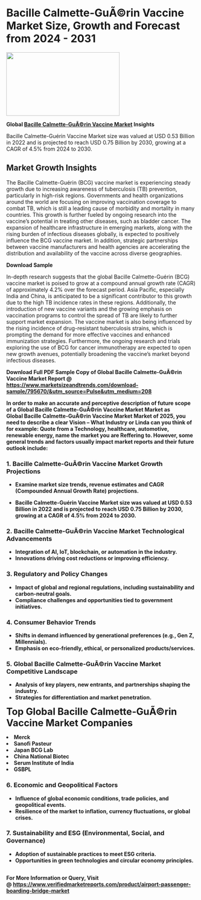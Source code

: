 <H1>Bacille Calmette-GuÃ©rin Vaccine Market Size, Growth and Forecast from 2024 - 2031</H1><img class="aligncenter size-medium wp-image-584254" src="https://thirdeyenews.in/wp-content/uploads/2024/09/Global-Market-Research-300x168.jpeg" alt="" width="300" height="168" /><p><strong>Global&nbsp;<a href="https://www.marketsizeandtrends.com/download-sample/795670/&amp;utm_source=Pulse&amp;utm_medium=208">Bacille Calmette-GuÃ©rin Vaccine Market</a> Insights</strong></p><p>Bacille Calmette-Guérin Vaccine Market size was valued at USD 0.53 Billion in 2022 and is projected to reach USD 0.75 Billion by 2030, growing at a CAGR of 4.5% from 2024 to 2030.</p><p><h2>Market Growth Insights</h2> <p>The Bacille Calmette-Guérin (BCG) vaccine market is experiencing steady growth due to increasing awareness of tuberculosis (TB) prevention, particularly in high-risk regions. Governments and health organizations around the world are focusing on improving vaccination coverage to combat TB, which is still a leading cause of morbidity and mortality in many countries. This growth is further fueled by ongoing research into the vaccine’s potential in treating other diseases, such as bladder cancer. The expansion of healthcare infrastructure in emerging markets, along with the rising burden of infectious diseases globally, is expected to positively influence the BCG vaccine market. In addition, strategic partnerships between vaccine manufacturers and health agencies are accelerating the distribution and availability of the vaccine across diverse geographies.</p> <p><strong>Download Sample</strong></p> <p>In-depth research suggests that the global Bacille Calmette-Guérin (BCG) vaccine market is poised to grow at a compound annual growth rate (CAGR) of approximately 4.2% over the forecast period. Asia Pacific, especially India and China, is anticipated to be a significant contributor to this growth due to the high TB incidence rates in these regions. Additionally, the introduction of new vaccine variants and the growing emphasis on vaccination programs to control the spread of TB are likely to further support market expansion. The vaccine market is also being influenced by the rising incidence of drug-resistant tuberculosis strains, which is prompting the demand for more effective vaccines and enhanced immunization strategies. Furthermore, the ongoing research and trials exploring the use of BCG for cancer immunotherapy are expected to open new growth avenues, potentially broadening the vaccine’s market beyond infectious diseases.</p> <p><strong></p><p><span class=""><strong>Download Full PDF Sample Copy of Global Bacille Calmette-GuÃ©rin Vaccine Market Report</strong> @ <a href="https://www.marketsizeandtrends.com/download-sample/795670/&amp;utm_source=Pulse&amp;utm_medium=208" target="_blank">https://www.marketsizeandtrends.com/download-sample/795670/&amp;utm_source=Pulse&amp;utm_medium=208</a></span></p><p>In order to make an accurate and perceptive description of future scope of a Global&nbsp;Bacille Calmette-GuÃ©rin Vaccine Market Market as Global&nbsp;Bacille Calmette-GuÃ©rin Vaccine Market Market of 2025, you need to describe a clear Vision &ndash; What Industry or Linda can you think of for example: Quote from a Technology, healthcare, automotive, renewable energy, name the market you are Reffering to. However, some general trends and factors usually impact market reports and their future outlook include:</p><h3>1.&nbsp;<strong>Bacille Calmette-GuÃ©rin Vaccine Market Growth Projections</strong></h3><ul><li>Examine market size trends, revenue estimates and CAGR (Compounded Annual Growth Rate) projections.</li><li><p>Bacille Calmette-Guérin Vaccine Market size was valued at USD 0.53 Billion in 2022 and is projected to reach USD 0.75 Billion by 2030, growing at a CAGR of 4.5% from 2024 to 2030.</p></li></ul><h3>2.&nbsp;<strong>Bacille Calmette-GuÃ©rin Vaccine Market Technological Advancements</strong></h3><ul><li>Integration of AI, IoT, blockchain, or automation in the industry.</li><li>Innovations driving cost reductions or improving efficiency.</li></ul><h3>3.&nbsp;<strong>Regulatory and Policy Changes</strong></h3><ul><li>Impact of global and regional regulations, including sustainability and carbon-neutral goals.</li><li>Compliance challenges and opportunities tied to government initiatives.</li></ul><h3>4.&nbsp;<strong>Consumer Behavior Trends</strong></h3><ul><li>Shifts in demand influenced by generational preferences (e.g., Gen Z, Millennials).</li><li>Emphasis on eco-friendly, ethical, or personalized products/services.</li></ul><h3>5.&nbsp;<strong>Global Bacille Calmette-GuÃ©rin Vaccine Market Competitive Landscape</strong></h3><ul><li>Analysis of key players, new entrants, and partnerships shaping the industry.</li><li>Strategies for differentiation and market penetration.</li></ul><p data-pm-slice="1 1 []"><span style="color: inherit; font-family: inherit; font-size: 25px;">Top Global Bacille Calmette-GuÃ©rin Vaccine Market Companies</span></p><div class="" data-test-id=""><p><li>Merck</li><li> Sanofi Pasteur</li><li> Japan BCG Lab</li><li> China National Biotec</li><li> Serum Institute of India</li><li> GSBPL</li></p></div><h3>6.&nbsp;<strong>Economic and Geopolitical Factors</strong></h3><ul><li>Influence of global economic conditions, trade policies, and geopolitical events.</li><li>Resilience of the market to inflation, currency fluctuations, or global crises.</li></ul><h3>7.&nbsp;<strong>Sustainability and ESG (Environmental, Social, and Governance)</strong></h3><ul><li>Adoption of sustainable practices to meet ESG criteria.</li><li>Opportunities in green technologies and circular economy principles.</li></ul><h2><strong style="font-size: 14px;">For More Information or Query, Visit @&nbsp;</strong><a style="background-color: #ffffff; font-size: 14px;" href="https://www.marketsizeandtrends.com/report/bacille-calmette-gu-rin-vaccine-market/" target="_blank">https://www.verifiedmarketreports.com/product/airport-passenger-boarding-bridge-market</a></h2>
